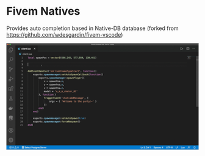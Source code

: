 # Fivem Natives

Provides auto completion based in Native-DB database (forked from https://github.com/wdesgardin/fivem-vscode)

![Feature preview](images/autocomplete.gif)
